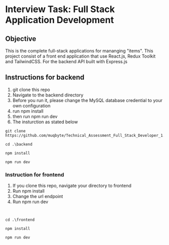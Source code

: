 # Interview Task: Full Stack Application Development
## Objective
This is the complete full-stack applications for mananging "items". This project consist of a front end application that use React.js, Redux Toolkit and TailwindCSS. For the backend API built with Express.js

## Instructions for backend
1. git clone this repo
2. Navigate to the backend directory
3. Before you run it, please change the MySQL database credential to your own configuration
4. run npm install
5. then run npm run dev
6. The insturction as stated below

```
git clone https://github.com/muqbyte/Technical_Assessment_Full_Stack_Developer_1.git

cd .\backend

npm install

npm run dev
```


### Instruction for frontend
1. If you clone this repo, navigate your directory to frontend
2. Run npm install
3. Change the url endpoint
4. Run npm run dev

```


cd .\frontend

npm install

npm run dev
```
